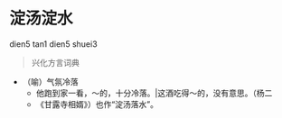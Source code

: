 # 淀汤淀水
dien5 tan1 dien5 shuei3
> 兴化方言词典
- （喻）气氛冷落
  - 他跑到家一看，～的，十分冷落。|这酒吃得～的，没有意思。（杨二
  - 《甘露寺相婿》）也作“淀汤落水”。

